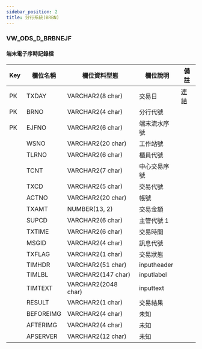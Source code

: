 ```yaml
---
sidebar_position: 2
title: 分行系統(BRBN)
---
```


### VW_ODS_D_BRBNEJF

#### 端末電子序時記錄檔
| Key | 欄位名稱  | 欄位資料型態        | 欄位說明     | 備註 |
| --- | --------- | ------------------- | ------------ | ---- |
| PK  | TXDAY     | VARCHAR2(8 char)    | 交易日       |  [連結](/docs/data-dictionary/basic-setting#samst_wash_nochk_mark)   |
| PK  | BRNO      | VARCHAR2(4 char)    | 分行代號     |      |
| PK  | EJFNO     | VARCHAR2(6 char)    | 端末流水序號 |      |
|     | WSNO      | VARCHAR2(20 char)   | 工作站號     |      |
|     | TLRNO     | VARCHAR2(6 char)    | 櫃員代號     |      |
|     | TCNT      | VARCHAR2(7 char)    | 中心交易序號 |      |
|     | TXCD      | VARCHAR2(5 char)    | 交易代號     |      |
|     | ACTNO     | VARCHAR2(20 char)   | 帳號         |      |
|     | TXAMT     | NUMBER(13, 2)        | 交易金額     |      |
|     | SUPCD     | VARCHAR2(6 char)    | 主管代號 1   |      |
|     | TXTIME    | VARCHAR2(6 char)    | 交易時間     |      |
|     | MSGID     | VARCHAR2(4 char)    | 訊息代號     |      |
|     | TXFLAG    | VARCHAR2(1 char)    | 交易狀態     |      |
|     | TIMHDR    | VARCHAR2(51 char)   | inputheader  |      |
|     | TIMLBL    | VARCHAR2(147 char)  | inputlabel   |      |
|     | TIMTEXT   | VARCHAR2(2048 char) | inputtext    |      |
|     | RESULT    | VARCHAR2(1 char)    | 交易結果     |      |
|     | BEFOREIMG | VARCHAR2(4 char)    | 未知         |      |
|     | AFTERIMG  | VARCHAR2(4 char)    | 未知         |      |
|     | APSERVER  | VARCHAR2(12 char)   | 未知         |      |

